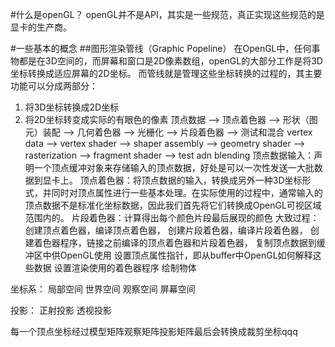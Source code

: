 #什么是openGL？
openGL并不是API，其实是一些规范，真正实现这些规范的是显卡的生产商。

#一些基本的概念
##图形渲染管线（Graphic Popeline）
在OpenGL中，任何事物都是在3D空间的，而屏幕和窗口是2D像素数组，openGL的大部分工作是将3D坐标转换成适应屏幕的2D坐标。
而管线就是管理这些坐标转换的过程的，其主要功能可以分成两部分：
1. 将3D坐标转换成2D坐标
2. 将2D坐标转变成实际的有眼色的像素
顶点数据 --> 顶点着色器 --> 形状（图元）装配 --> 几何着色器 --> 光栅化 --> 片段着色器 --> 测试和混合
vertex data --> vertex shader --> shaper assembly --> geometry shader --> rasterization --> fragment shader --> test adn blending
顶点数据输入：声明一个顶点缓冲对象来存储输入的顶点数据，好处是可以一次性发送一大批数据到显卡上。
顶点着色器：将顶点数据的输入，转换成另外一种3D坐标形式，并同时对顶点属性进行一些基本处理。在实际使用的过程中，通常输入的顶点数据不是标准化坐标数据，因此我们首先将它们转换成OpenGL可视区域范围内的。
片段着色器：计算得出每个颜色片段最后展现的颜色
大致过程：
创建顶点着色器，编译顶点着色器，
创建片段着色器，编译片段着色器，
创建着色器程序，链接之前编译的顶点着色器和片段着色器，
复制顶点数据到缓冲区中供OpenGL使用
设置顶点属性指针，即从buffer中OpenGL如何解释这些数据
设置渲染使用的着色器程序
绘制物体

坐标系：
局部空间
世界空间
观察空间
屏幕空间

投影：
正射投影
透视投影

每一个顶点坐标经过模型矩阵观察矩阵投影矩阵最后会转换成裁剪坐标qqq
